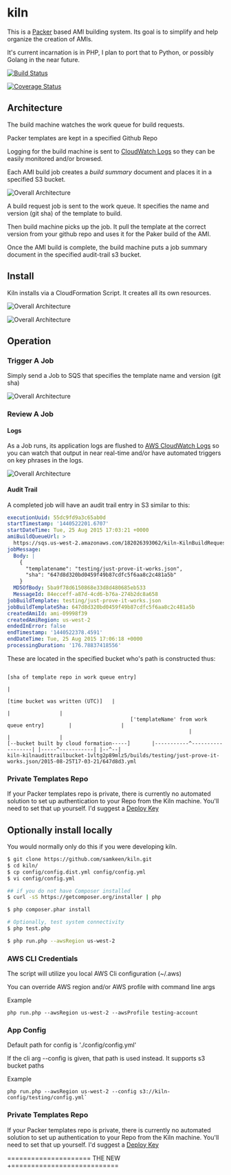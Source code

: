 # kiln

This is a [Packer](https://www.packer.io/) based AMI building system.  Its goal is to simplify and help organize the creation of AMIs.

It's current incarnation is in PHP, I plan to port that to Python, or possibly Golang in the near future.

[![Build Status](https://travis-ci.org/samkeen/kiln.svg?branch=master)](https://travis-ci.org/samkeen/kiln)

[![Coverage Status](https://coveralls.io/repos/samkeen/kiln/badge.svg?branch=master&service=github)](https://coveralls.io/github/samkeen/kiln?branch=master)

## Architecture

The build machine watches the work queue for build requests.  

Packer templates are kept in a specified Github Repo

Logging for the build machine is sent to [CloudWatch Logs](https://aws.amazon.com/about-aws/whats-new/2014/07/10/introducing-amazon-cloudwatch-logs/) so they can be easily monitored and/or browsed.

Each AMI build job creates a *build summary* document and places it in a specified S3 bucket.

![Overall Architecture](https://raw.githubusercontent.com/samkeen/kiln/master/docs/SeederArchitecture.png)

A build request job is sent to the work queue.  It specifies the name and version (git sha) of the template to build.

Then build machine picks up the job.  It pull the template at the correct version from your github repo and uses it for the Paker build of the AMI.

Once the AMI build is complete, the build machine puts a job summary document in the specified audit-trail s3 bucket.


## Install

Kiln installs via a CloudFormation Script.  It creates all its own resources.

![Overall Architecture](https://raw.githubusercontent.com/samkeen/kiln/master/docs/cf-template-config-screen.png)

![Overall Architecture](https://raw.githubusercontent.com/samkeen/kiln/master/docs/cf-template-complete-screen.png)

## Operation

### Trigger A Job

Simply send a Job to SQS that specifies the template name and version (git sha)
 
![Overall Architecture](https://raw.githubusercontent.com/samkeen/kiln/master/docs/SQS-send-test-message.png)

### Review A Job

#### Logs

As a Job runs, its application logs are flushed to 
[AWS CloudWatch Logs](http://docs.aws.amazon.com/AmazonCloudWatch/latest/DeveloperGuide/WhatIsCloudWatchLogs.html) 
so you can watch that output in near real-time and/or have automated triggers on key phrases in the logs.

![Overall Architecture](https://raw.githubusercontent.com/samkeen/kiln/master/docs/cloudwatch-logs-output.png)

#### Audit Trail

A completed job will have an audit trail entry in S3 similar to this:

```yaml
executionUuid: 55dc9fd9a3c65ab0d
startTimestamp: '1440522201.6707'
startDateTime: Tue, 25 Aug 2015 17:03:21 +0000
amiBuildQueueUrl: >
  https://sqs.us-west-2.amazonaws.com/182026393062/kiln-KilnBuildRequestQueue-10R0TG7QZGGUI
jobMessage:
  Body: |
    {
      "templatename": "testing/just-prove-it-works.json",
      "sha": "647d8d320bd0459f49b87cdfc5f6aa8c2c481a5b"
    }
  MD5OfBody: 5ba9f78d6150868e33d8d480685eb533
  MessageId: 84ecceff-a87d-4cd6-b76a-274b2dc8a658
jobBuildTemplate: testing/just-prove-it-works.json
jobBuildTemplateSha: 647d8d320bd0459f49b87cdfc5f6aa8c2c481a5b
createdAmiId: ami-09998f39
createdAmiRegion: us-west-2
endedInError: false
endTimestamp: '1440522378.4591'
endDateTime: Tue, 25 Aug 2015 17:06:18 +0000
processingDuration: '176.78837418556'
```

These are located in the specified bucket who's path is constructed thus:

```
                                                                    [sha of template repo in work queue entry]           
                                                                                                       |
                                                                     [time bucket was written (UTC)]   |
                                                                                      |                |
                                        ['templateName' from work queue entry]        |                |
                                                           |                          |                |
[--bucket built by cloud formation-----]       |-----------^------------------| |-----^-----------| |--^--|
kiln-kilnaudittrailbucket-1vltg2p89mlz5/builds/testing/just-prove-it-works.json/2015-08-25T17-03-21/647d8d3.yml                                                                                 
```

### Private Templates Repo

If your Packer templates repo is private, there is currently no automated solution to set up authentication 
to your Repo from the Kiln machine. You'll need to set that up yourself.  I'd suggest a 
[Deploy Key](https://developer.github.com/guides/managing-deploy-keys/#deploy-keys)

## Optionally install locally

You would normally only do this if you were developing kiln.

```bash
$ git clone https://github.com/samkeen/kiln.git
$ cd kiln/
$ cp config/config.dist.yml config/config.yml
$ vi config/config.yml

## if you do not have Composer installed
$ curl -sS https://getcomposer.org/installer | php

$ php composer.phar install

# Optionally, test system connectivity
$ php test.php

$ php run.php --awsRegion us-west-2

```

### AWS CLI Credentials

The script will utilize you local AWS Cli configuration (~/.aws)

You can override AWS region and/or AWS profile with command line args

Example

```
php run.php --awsRegion us-west-2 --awsProfile testing-account
```

### App Config

Default path for config is './config/config.yml'

If the cli arg --config is given, that path is used instead.  It supports s3 bucket paths

Example

```
php run.php --awsRegion us-west-2 --config s3://kiln-config/testing/config.yml`
```

### Private Templates Repo

If your Packer templates repo is private, there is currently no automated solution to set up authentication 
to your Repo from the Kiln machine. You'll need to set that up yourself.  I'd suggest a 
[Deploy Key](https://developer.github.com/guides/managing-deploy-keys/#deploy-keys)



===================== THE NEW +===========================




